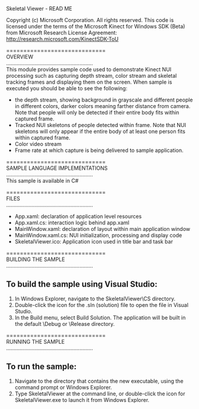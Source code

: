 Skeletal Viewer - READ ME 

Copyright (c) Microsoft Corporation. All rights reserved.
This code is licensed under the terms of the Microsoft Kinect for
Windows SDK (Beta) from Microsoft Research License Agreement:
http://research.microsoft.com/KinectSDK-ToU
  
  
=============================  
OVERVIEW    
..........................................................  
This module provides sample code used to demonstrate Kinect NUI processing such as
capturing depth stream, color stream and skeletal tracking frames and displaying them
on the screen.
When sample is executed you should be able to see the following:
- the depth stream, showing background in grayscale and different people in different
  colors, darker colors meaning farther distance from camera. Note that people will
  only be detected if their entire body fits within captured frame.
- Tracked NUI skeletons of people detected within frame. Note that NUI skeletons will
  only appear if the entire body of at least one person fits within captured frame.
- Color video stream
- Frame rate at which capture is being delivered to sample application.
  
=============================  
SAMPLE LANGUAGE IMPLEMENTATIONS       
..........................................................  
This sample is available in C#
  
  
=============================  
FILES     
..........................................................  
- App.xaml: declaration of application level resources
- App.xaml.cs: interaction logic behind app.xaml
- MainWindow.xaml: declaration of layout within main application window
- MainWindow.xaml.cs: NUI initialization, processing and display code
- SkeletalViewer.ico: Application icon used in title bar and task bar
  
=============================  
BUILDING THE SAMPLE     
..........................................................  
  
To build the sample using Visual Studio:  
-----------------------------------------------------------  
1. In Windows Explorer, navigate to the SkeletalViewer\CS directory.
2. Double-click the icon for the .sln (solution) file to open the file in Visual Studio.
3. In the Build menu, select Build Solution. The application will be built in the default \Debug or \Release directory.
  
  
=============================  
RUNNING THE SAMPLE     
..........................................................  
  
To run the sample:  
------------------  
1. Navigate to the directory that contains the new executable, using the command prompt or Windows Explorer.
2. Type SkeletalViewer at the command line, or double-click the icon for SkeletalViewer.exe to launch it from Windows Explorer.

